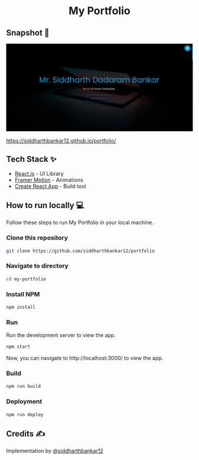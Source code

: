 <div align="center">
	<h1> My Portfolio </h1>
</div>

## Snapshot 📸

![Portfolio Landing Page](./src/images/readme.png)

https://siddharthbankar12.github.io/portfolio/

## Tech Stack ✨

- [React.js](https://reactjs.org/) - UI Library
- [Framer Motion](https://www.framer.com/motion/) - Animations
- [Create React App](https://create-react-app.dev/) - Build tool

## How to run locally 💻

Follow these steps to run My Portfolio in your local machine.

### Clone this repository

```bash
git clone https://github.com/siddharthbankar12/portfolio
```

### Navigate to directory

```bash
cd my-portfolio
```

### Install NPM

```bash
npm install
```

### Run

Run the development server to view the app.

```bash
npm start
```

Now, you can navigate to http://localhost:3000/ to view the app.

### Build

```bash
npm run build
```

### Deployment

```bash
npm run deploy
```

## Credits ✍

Implementation by [@siddharthbankar12](https://github.com/siddharthbankar12)
